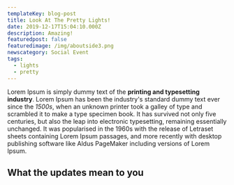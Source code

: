 ```yaml
---
templateKey: blog-post
title: Look At The Pretty Lights!
date: 2019-12-17T15:04:10.000Z
description: Amazing!
featuredpost: false
featuredimage: /img/aboutside3.png
newscategory: Social Event
tags:
  - lights
  - pretty
---
```

Lorem Ipsum is simply dummy text of the **printing and typesetting industry**. Lorem Ipsum has been the industry's standard dummy text ever since the _1500s_, when an unknown printer took a galley of type and scrambled it to make a type specimen book. It has survived not only five centuries, but also the leap into electronic typesetting, remaining essentially unchanged. It was popularised in the 1960s with the release of Letraset sheets containing Lorem Ipsum passages, and more recently with desktop publishing software like Aldus PageMaker including versions of Lorem Ipsum.

## What the updates mean to you
